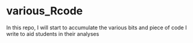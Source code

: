 # various_Rcode
In this repo, I will start to accumulate the various bits and piece of code I write to aid students in their analyses

